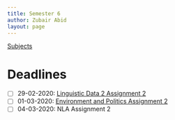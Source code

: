 ```yaml
---
title: Semester 6
author: Zubair Abid
layout: page 
---
```


[Subjects](subjects/index)

# Deadlines

- [ ] 29-02-2020: [Linguistic Data 2 Assignment 2](./subjects/LData/Assignment/2/index)
- [ ] 01-03-2020: [Environment and Politics Assignment 2](./subjects/EandP/Assignments/2/index)
- [ ] 04-03-2020: NLA Assignment 2
